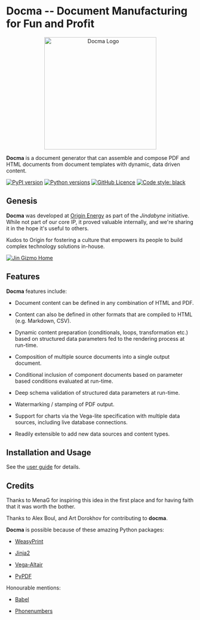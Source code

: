 # Docma -- Document Manufacturing for Fun and Profit

<div align="center">
<img src="doc/img/docma-logo/svg/docma-logo-horizontal-light.svg" alt="Docma Logo" width="300px" height="auto">
</div>

**Docma** is a document generator that can assemble and compose PDF and HTML
documents from document templates with dynamic, data driven content.

[![PyPI version](https://img.shields.io/pypi/v/docma)](https://pypi.org/project/docma/)
[![Python versions](https://img.shields.io/pypi/pyversions/docma)](https://pypi.org/project/docma/)
[![GitHub Licence](https://img.shields.io/github/license/jin-gizmo/docma)](https://github.com/jin-gizmo/docma/blob/master/LICENCE.txt)
[![Code style: black](https://img.shields.io/badge/code%20style-black-000000.svg)](https://github.com/psf/black)

## Genesis

**Docma** was developed at [Origin Energy](https://www.originenergy.com.au)
as part of the *Jindabyne* initiative. While not part of our core IP, it proved
valuable internally, and we're sharing it in the hope it's useful to others.

Kudos to Origin for fostering a culture that empowers its people to build
complex technology solutions in-house.

[![Jin Gizmo Home](https://img.shields.io/badge/Jin_Gizmo_Home-d30000?logo=GitHub&color=d30000)](https://jin-gizmo.github.io)

## Features

**Docma** features include:

*   Document content can be defined in any combination of HTML and PDF.

*   Content can also be defined in other formats that are compiled to HTML
    (e.g. Markdown, CSV).

*   Dynamic content preparation (conditionals, loops, transformation etc.) based
    on structured data parameters fed to the rendering process at run-time.

*   Composition of multiple source documents into a single output document.

*   Conditional inclusion of component documents based on parameter based 
    conditions evaluated at run-time.

*   Deep schema validation of structured data parameters at run-time.

*   Watermarking / stamping of PDF output.

*   Support for charts via the Vega-lite specification with multiple data
    sources, including live database connections.

*   Readily extensible to add new data sources and content types.

## Installation and Usage

See the [user guide](https://jin-gizmo.github.io/docma/) for details.

## Credits

Thanks to MenaG for inspiring this idea in the first place and for having faith
that it was worth the bother.

Thanks to Alex Boul, and Art Dorokhov for contributing to **docma**.

**Docma** is possible because of these amazing Python packages:

*   [WeasyPrint](https://weasyprint.org)

*   [Jinja2](https://jinja.palletsprojects.com/en/)

*   [Vega-Altair](https://altair-viz.github.io/index.html)

*   [PyPDF](https://pypdf.readthedocs.io/en/stable/)

Honourable mentions:

*   [Babel](https://babel.pocoo.org/en/latest/)

*   [Phonenumbers](https://pypi.org/project/phonenumbers/)
